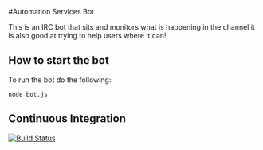 #Automation Services Bot

This is an IRC bot that sits and monitors what is happening in the channel it is also good at trying to help users where
it can!

## How to start the bot

To run the bot do the following:

`node bot.js`

## Continuous Integration
[![Build Status](https://secure.travis-ci.org/AutomatedTester/automation-services-bot.png)](http://travis-ci.org/AutomatedTester/automation-services-bot)
